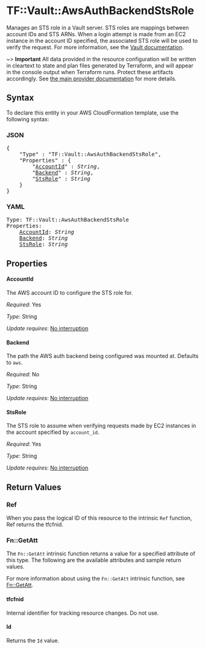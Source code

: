 # TF::Vault::AwsAuthBackendStsRole

Manages an STS role in a Vault server. STS roles are mappings
between account IDs and STS ARNs. When a login attempt is made
from an EC2 instance in the account ID specified, the associated
STS role will be used to verify the request. For more information,
see the [Vault documentation](https://www.vaultproject.io/docs/auth/aws.html#cross-account-access).

~> **Important** All data provided in the resource configuration will be
 written in cleartext to state and plan files generated by Terraform, and will
 appear in the console output when Terraform runs. Protect these artifacts
 accordingly. See [the main provider documentation](../../index.html) for more
 details.

## Syntax

To declare this entity in your AWS CloudFormation template, use the following syntax:

### JSON

<pre>
{
    "Type" : "TF::Vault::AwsAuthBackendStsRole",
    "Properties" : {
        "<a href="#accountid" title="AccountId">AccountId</a>" : <i>String</i>,
        "<a href="#backend" title="Backend">Backend</a>" : <i>String</i>,
        "<a href="#stsrole" title="StsRole">StsRole</a>" : <i>String</i>
    }
}
</pre>

### YAML

<pre>
Type: TF::Vault::AwsAuthBackendStsRole
Properties:
    <a href="#accountid" title="AccountId">AccountId</a>: <i>String</i>
    <a href="#backend" title="Backend">Backend</a>: <i>String</i>
    <a href="#stsrole" title="StsRole">StsRole</a>: <i>String</i>
</pre>

## Properties

#### AccountId

The AWS account ID to configure the STS role for.

_Required_: Yes

_Type_: String

_Update requires_: [No interruption](https://docs.aws.amazon.com/AWSCloudFormation/latest/UserGuide/using-cfn-updating-stacks-update-behaviors.html#update-no-interrupt)

#### Backend

The path the AWS auth backend being configured was
mounted at.  Defaults to `aws`.

_Required_: No

_Type_: String

_Update requires_: [No interruption](https://docs.aws.amazon.com/AWSCloudFormation/latest/UserGuide/using-cfn-updating-stacks-update-behaviors.html#update-no-interrupt)

#### StsRole

The STS role to assume when verifying requests made
by EC2 instances in the account specified by `account_id`.

_Required_: Yes

_Type_: String

_Update requires_: [No interruption](https://docs.aws.amazon.com/AWSCloudFormation/latest/UserGuide/using-cfn-updating-stacks-update-behaviors.html#update-no-interrupt)

## Return Values

### Ref

When you pass the logical ID of this resource to the intrinsic `Ref` function, Ref returns the tfcfnid.

### Fn::GetAtt

The `Fn::GetAtt` intrinsic function returns a value for a specified attribute of this type. The following are the available attributes and sample return values.

For more information about using the `Fn::GetAtt` intrinsic function, see [Fn::GetAtt](https://docs.aws.amazon.com/AWSCloudFormation/latest/UserGuide/intrinsic-function-reference-getatt.html).

#### tfcfnid

Internal identifier for tracking resource changes. Do not use.

#### Id

Returns the <code>Id</code> value.

